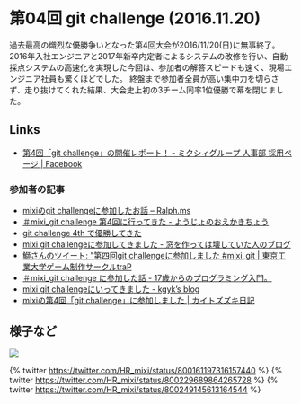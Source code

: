 # 第04回 git challenge (2016.11.20)

過去最高の熾烈な優勝争いとなった第4回大会が2016/11/20(日)に無事終了。
2016年入社エンジニアと2017年新卒内定者によるシステムの改修を行い、自動採点システムの高速化を実現した今回は、参加者の解答スピードも速く、現場エンジニア社員も驚くほどでした。
終盤まで参加者全員が高い集中力を切らさず、走り抜けてくれた結果、大会史上初の3チーム同率1位優勝で幕を閉じました。

## Links

- [第4回「git challenge」の開催レポート！ - ミクシィグループ 人事部 採用ページ | Facebook](https://www.facebook.com/mixihr/posts/1791709014418414)

### 参加者の記事

- [mixiのgit challengeに参加したお話 – Ralph.ms](https://ralph.ms/2016/11/20/git_challenge_4/)
- [＃mixi_git challenge 第4回に行ってきた - ようじょのおえかきちょう](http://yamasy1549.hateblo.jp/entry/2016/11/20/220951)
- [git challenge 4th で優勝してきた](http://blog.itkq.jp/post/git-challenge/)
- [mixi git challengeに参加してきました - 窓を作っては壊していた人のブログ](http://teitoku-window.hatenablog.com/entry/2016/11/21/001629)
- [鰤さんのツイート: "第四回git challengeに参加しました #mixi_git | 東京工業大学ゲーム制作サークルtraP](https://twitter.com/_n_ari/status/800365185470906368)
- [＃mixi_git challenge に参加した話 - 17歳からのプログラミング入門。](http://iruyan-zak.hateblo.jp/entry/2016/11/23/014547)
- [mixi git challengeにいってきました - kgyk’s blog](http://kgyk1993.hatenadiary.jp/entry/2016/11/21/191955)
- [mixiの第4回「git challenge」に参加しました | カイトズズキ日記](http://www.kaitosuzuki.com/posts/1648279)

## 様子など

![](../images/04/01.jpg)

{% twitter https://twitter.com/HR_mixi/status/800161197316157440 %}
{% twitter https://twitter.com/HR_mixi/status/800229689864265728 %}
{% twitter https://twitter.com/HR_mixi/status/800249145613164544 %}
